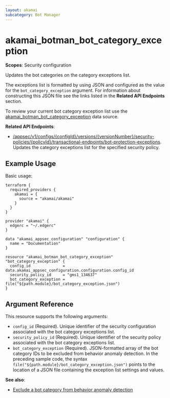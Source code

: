 ```yaml
---
layout: akamai
subcategory: Bot Manager
---
```


# akamai_botman_bot_category_exception

**Scopes**: Security configuration

Updates the bot categories on the category exceptions list. 

The exceptions list is  formatted by using JSON and configured as the value for the `bot_category_exception` argument. For information about constructing this JSON file see the links listed in the **Related API Endpoints** section.

To review your current bot category exception list use the [akamai_botman_bot_category_exception](../data-sources/akamai_botman_bot_category_exception) data source.

**Related API Endpoints**:

- [/appsec/v1/configs/{configId}/versions/{versionNumber}/security-policies/{policyId}/transactional-endpoints/bot-protection-exceptions](https://techdocs.akamai.com/bot-manager/reference/put-bot-category-exceptions). Updates the category exceptions list for the specified security policy.

## Example Usage

Basic usage:

```
terraform {
  required_providers {
    akamai = {
      source = "akamai/akamai"
    }
  }
}

provider "akamai" {
  edgerc = "~/.edgerc"
}

data "akamai_appsec_configuration" "configuration" {
  name = "Documentation"
}

resource "akamai_botman_bot_category_exception" "bot_category_exception" {
  config_id              = data.akamai_appsec_configuration.configuration.config_id
  security_policy_id     = "gms1_134637"
  bot_category_exception = file("${path.module}/bot_category_exception.json")
}
```

## Argument Reference

This resource supports the following arguments:

- `config_id` (Required). Unique identifier of the security configuration associated with the bot category exceptions list.
- `security_policy_id` (Required). Unique identifier of the security policy associated with the bot category exceptions list.
- `bot_category_exception` (Required). JSON-formatted array of the bot category IDs to be excluded from behavior anomaly detection. In the preceding sample code, the syntax `file("${path.module}/bot_category_exception.json")` points to the location of a JSON file containing the exception list settings and values.

**See also**:

- [Exclude a bot category from behavior anomaly detection](https://techdocs.akamai.com/bot-manager/docs/exclude-bot-category-trans-endpoint)
